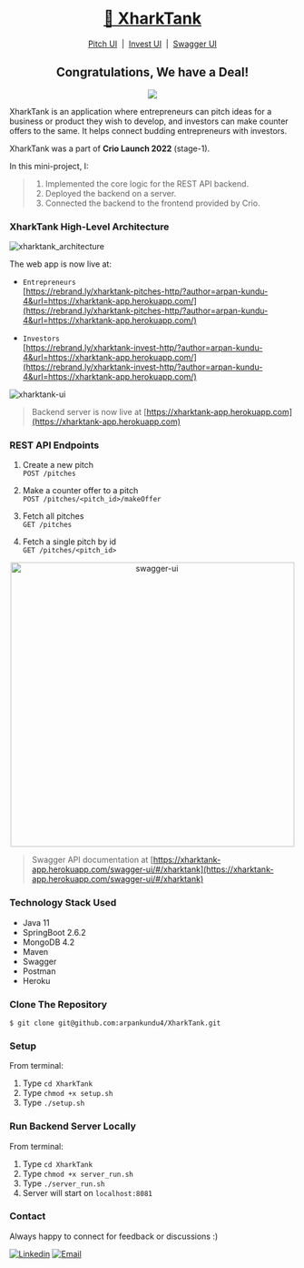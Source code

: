 <div align="center">
<h1 align="center">
 <a href = "https://rebrand.ly/xharktank-pitches-http/?author=arpan-kundu-4&url=https://xharktank-app.herokuapp.com/">🦈 XharkTank</a>
</h1>

<center><a href = "https://rebrand.ly/xharktank-pitches-http/?author=arpan-kundu-4&url=https://xharktank-app.herokuapp.com/">Pitch UI</a> &nbsp;|&nbsp; <a href = "https://rebrand.ly/xharktank-invest-http/?author=arpan-kundu-4&url=https://xharktank-app.herokuapp.com/">Invest UI</a> &nbsp;|&nbsp; <a href = "https://xharktank-app.herokuapp.com/swagger-ui/#/xharktank">Swagger UI</a></center>

<h2 align ="center">Congratulations, We have a Deal!</h2>

<p align="center">
   <a href="https://github.com/arpankundu4/XharkTank/blob/master/LICENSE">
      <img src="https://img.shields.io/badge/License-MIT-green.svg" />
   </a>
</p>
</div>

XharkTank is an application where entrepreneurs can pitch ideas for a business or product they wish to develop, and investors can make counter offers to the same. It helps connect budding entrepreneurs with investors.

XharkTank was a part of <b>Crio Launch 2022</b> (stage-1).

In this mini-project, I:

>    1) Implemented the core logic for the REST API backend. 
>    2) Deployed the backend on a server.
>    3) Connected the backend to the frontend provided by Crio.

### XharkTank High-Level Architecture

![xharktank_architecture](https://user-images.githubusercontent.com/80940234/162623199-431368ac-76b8-45fb-acab-889e47dd38df.png)

The web app is now live at:

- `Entrepreneurs`
    <br>[https://rebrand.ly/xharktank-pitches-http/?author=arpan-kundu-4&url=https://xharktank-app.herokuapp.com/](https://rebrand.ly/xharktank-pitches-http/?author=arpan-kundu-4&url=https://xharktank-app.herokuapp.com/)
    
- `Investors`
    <br>[https://rebrand.ly/xharktank-invest-http/?author=arpan-kundu-4&url=https://xharktank-app.herokuapp.com/](https://rebrand.ly/xharktank-invest-http/?author=arpan-kundu-4&url=https://xharktank-app.herokuapp.com/)
    
![xharktank-ui](https://user-images.githubusercontent.com/80940234/162620264-3c1ed47c-0630-49bd-a407-5979da2c0be7.png)

> Backend server is now live at [https://xharktank-app.herokuapp.com](https://xharktank-app.herokuapp.com)

### REST API Endpoints

1. Create a new pitch
    <br>`POST /pitches`
    
2. Make a counter offer to a pitch 
    <br>`POST /pitches/<pitch_id>/makeOffer`
    
3. Fetch all pitches 
    <br>`GET /pitches`
    
4. Fetch a single pitch by id 
    <br>`GET /pitches/<pitch_id>`



<div align="center">
<img width="500" alt="swagger-ui" src="https://user-images.githubusercontent.com/80940234/163606490-d0e4e585-7ca4-4b82-9ba7-70b5df1fb99e.png">
</div>

> Swagger API documentation at [https://xharktank-app.herokuapp.com/swagger-ui/#/xharktank](https://xharktank-app.herokuapp.com/swagger-ui/#/xharktank)

### Technology Stack Used

- Java 11
- SpringBoot 2.6.2
- MongoDB 4.2
- Maven
- Swagger
- Postman
- Heroku

### Clone The Repository

```terminal
$ git clone git@github.com:arpankundu4/XharkTank.git
```

### Setup

From terminal:

1. Type `cd XharkTank`
2. Type `chmod +x setup.sh`
3. Type `./setup.sh`

### Run Backend Server Locally

From terminal:

1. Type `cd XharkTank`
2. Type `chmod +x server_run.sh`
3. Type `./server_run.sh`
4. Server will start on `localhost:8081`

### Contact

Always happy to connect for feedback or discussions :)

[![Linkedin](https://img.shields.io/badge/LinkedIn-0077B5?style=for-the-badge&logo=linkedin&logoColor=white)](https://www.linkedin.com/in/arpankundu4)
[![Email](https://img.shields.io/badge/Gmail-D14836?style=for-the-badge&logo=gmail&logoColor=white)](mailto:arpan.kundu.4@gmail.com)